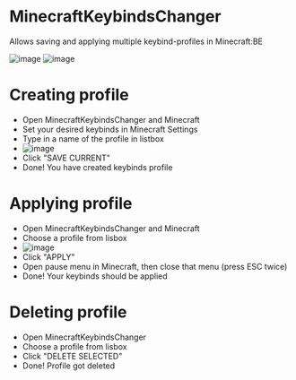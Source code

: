 # MinecraftKeybindsChanger
Allows saving and applying multiple keybind-profiles in Minecraft:BE

![image](https://github.com/FreezeEngine/MinecraftKeybindsChanger/assets/19225467/fb1c95c8-3148-408d-8ddd-5410d04d156b)
![image](https://github.com/FreezeEngine/MinecraftKeybindsChanger/assets/19225467/43722e54-61cc-4c4e-a963-e771963e9cbf)

# Creating profile
- Open MinecraftKeybindsChanger and Minecraft
- Set your desired keybinds in Minecraft Settings
- Type in a name of the profile in listbox
- ![image](https://github.com/FreezeEngine/MinecraftKeybindsChanger/assets/19225467/23863c3f-48b4-4222-b572-d8abbabf0ed0)
- Click "SAVE CURRENT"
- Done! You have created keybinds profile


# Applying profile
- Open MinecraftKeybindsChanger and Minecraft
- Choose a profile from lisbox
- ![image](https://github.com/FreezeEngine/MinecraftKeybindsChanger/assets/19225467/eb4c0f92-6c1e-40f7-89bb-396a3e463a05)
- Click "APPLY"
- Open pause menu in Minecraft, then close that menu (press ESC twice)
- Done! Your keybinds should be applied


# Deleting profile
- Open MinecraftKeybindsChanger
- Choose a profile from lisbox
- Click "DELETE SELECTED"
- Done! Profile got deleted
